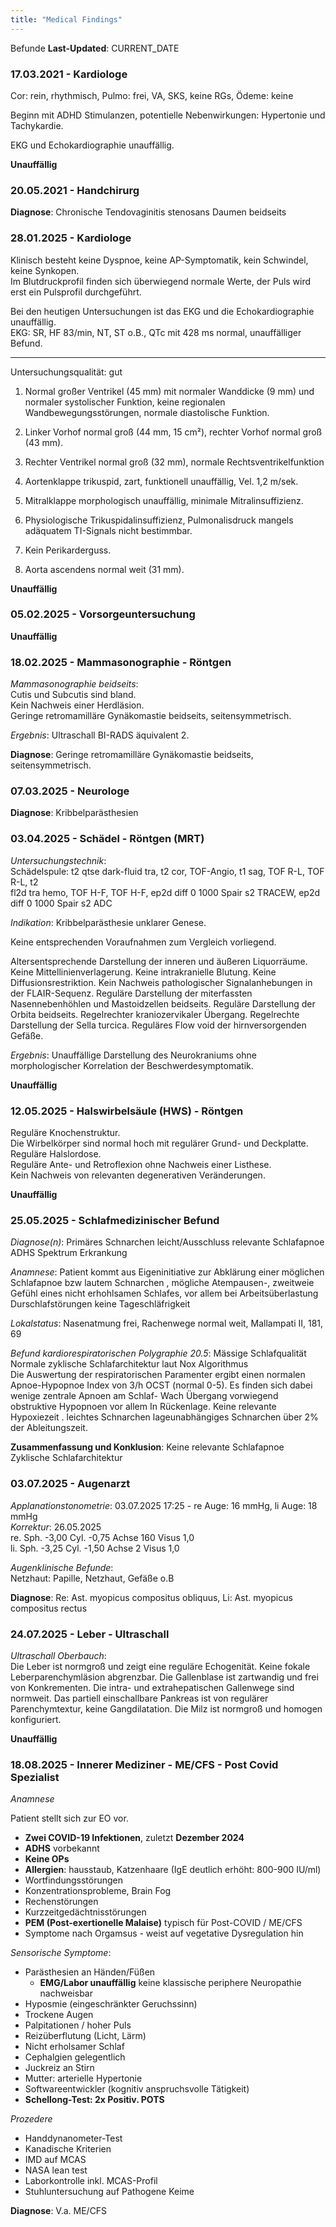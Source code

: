 ```yaml
---
title: "Medical Findings"
---
```

Befunde
**Last-Updated**: CURRENT_DATE

### 17.03.2021 - Kardiologe
Cor: rein, rhythmisch, Pulmo: frei, VA, SKS, keine RGs, Ödeme: keine

Beginn mit ADHD Stimulanzen, potentielle Nebenwirkungen: Hypertonie und
Tachykardie.

EKG und Echokardiographie unauffällig.

**Unauffällig**

### 20.05.2021 - Handchirurg
**Diagnose**: Chronische Tendovaginitis stenosans Daumen beidseits  

### 28.01.2025 - Kardiologe
Klinisch besteht keine Dyspnoe, keine AP-Symptomatik, kein Schwindel, keine
Synkopen.  
Im Blutdruckprofil finden sich überwiegend normale Werte, der Puls wird erst ein
Pulsprofil durchgeführt.  

Bei den heutigen Untersuchungen ist das EKG und die Echokardiographie
unauffällig.  
EKG: SR, HF 83/min, NT, ST o.B., QTc mit 428 ms normal, unauffälliger Befund.

---

Untersuchungsqualität: gut

1. Normal großer Ventrikel (45 mm) mit normaler Wanddicke (9 mm) und normaler
   systolischer Funktion, keine regionalen Wandbewegungsstörungen, normale
   diastolische Funktion.

2. Linker Vorhof normal groß (44 mm, 15 cm²), rechter Vorhof normal groß (43
   mm).

3. Rechter Ventrikel normal groß (32 mm), normale Rechtsventrikelfunktion
4. Aortenklappe trikuspid, zart, funktionell unauffällig, Vel. 1,2 m/sek.
5. Mitralklappe morphologisch unauffällig, minimale Mitralinsuffizienz.
6. Physiologische Trikuspidalinsuffizienz, Pulmonalisdruck mangels adäquatem
   TI-Signals nicht bestimmbar.
7. Kein Perikarderguss.
8. Aorta ascendens normal weit (31 mm).

**Unauffällig**

### 05.02.2025 - Vorsorgeuntersuchung

**Unauffällig**

### 18.02.2025 - Mammasonographie - Röntgen
*Mammasonographie beidseits*:  
Cutis und Subcutis sind bland.  
Kein Nachweis einer Herdläsion.  
Geringe retromamilläre Gynäkomastie beidseits, seitensymmetrisch.  

*Ergebnis*: Ultraschall BI-RADS äquivalent 2.  

**Diagnose**: Geringe retromamilläre Gynäkomastie beidseits, seitensymmetrisch.

### 07.03.2025 - Neurologe

**Diagnose**: Kribbelparästhesien

### 03.04.2025 - Schädel - Röntgen (MRT)
*Untersuchungstechnik*:  
Schädelspule: t2 qtse dark-fluid tra, t2 cor, TOF-Angio, t1 sag, TOF R-L, TOF R-L, t2  
fl2d tra hemo, TOF H-F, TOF H-F, ep2d diff 0 1000 Spair s2 TRACEW, ep2d diff 0 1000 Spair s2 ADC  

*Indikation*: Kribbelparästhesie unklarer Genese.

Keine entsprechenden Voraufnahmen zum Vergleich vorliegend.

Altersentsprechende Darstellung der inneren und äußeren Liquorräume. Keine
Mittellinienverlagerung. Keine intrakranielle Blutung. Keine
Diffusionsrestriktion. Kein Nachweis pathologischer Signalanhebungen in der
FLAIR-Sequenz. Reguläre Darstellung der miterfassten Nasennebenhöhlen und
Mastoidzellen beidseits. Reguläre Darstellung der Orbita beidseits. Regelrechter
kraniozervikaler Übergang. Regelrechte Darstellung der Sella turcica. Reguläres
Flow void der hirnversorgenden Gefäße.

*Ergebnis*: Unauffällige Darstellung des Neurokraniums ohne morphologischer Korrelation der Beschwerdesymptomatik.

**Unauffällig**

### 12.05.2025 - Halswirbelsäule (HWS) - Röntgen

Reguläre Knochenstruktur.  
Die Wirbelkörper sind normal hoch mit regulärer Grund- und Deckplatte.  
Reguläre Halslordose.  
Reguläre Ante- und Retroflexion ohne Nachweis einer Listhese.  
Kein Nachweis von relevanten degenerativen Veränderungen.  

**Unauffällig**

### 25.05.2025 - Schlafmedizinischer Befund
*Diagnose(n)*:
Primäres Schnarchen leicht/Ausschluss relevante Schlafapnoe
ADHS Spektrum Erkrankung

*Anamnese*:
Patient kommt aus Eigeninitiative zur Abklärung einer möglichen Schlafapnoe bzw lautem
Schnarchen , mögliche Atempausen-, zweitweie Gefühl eines nicht erhohlsamen Schlafes, vor
allem bei Arbeitsüberlastung Durschlafstörungen
keine Tageschläfrigkeit

*Lokalstatus*:
Nasenatmung frei, Rachenwege normal weit, Mallampati II, 181, 69

*Befund kardiorespiratorischen Polygraphie 20.5*:
Mässige Schlafqualität  
Normale zyklische Schlafarchitektur laut Nox Algorithmus  
Die Auswertung der respiratorischen Paramenter ergibt einen normalen Apnoe-Hypopnoe Index
von 3/h OCST (normal 0-5). Es finden sich dabei wenige zentrale Apnoen am Schlaf- Wach
Übergang vorwiegend obstruktive Hypopnoen vor allem In Rückenlage. Keine relevante Hypoxiezeit
. leichtes Schnarchen lageunabhängiges Schnarchen über 2% der Ableitungszeit.

**Zusammenfassung und Konklusion**:
Keine relevante Schlafapnoe
Zyklische Schlafarchitektur

### 03.07.2025 - Augenarzt
*Applanationstonometrie*: 03.07.2025 17:25 - re Auge: 16 mmHg, li Auge: 18 mmHg  
*Korrektur*: 26.05.2025  
re. Sph. -3,00 Cyl. -0,75 Achse 160 Visus 1,0  
li. Sph. -3,25 Cyl. -1,50 Achse 2   Visus 1,0  

*Augenklinische Befunde*:  
Netzhaut: Papille, Netzhaut, Gefäße o.B

**Diagnose**: Re: Ast. myopicus compositus obliquus, Li: Ast. myopicus compositus rectus

### 24.07.2025 - Leber - Ultraschall
*Ultraschall Oberbauch*:  
Die Leber ist normgroß und zeigt eine reguläre Echogenität. Keine fokale
Leberparenchymläsion abgrenzbar. Die Gallenblase ist zartwandig und frei von
Konkrementen. Die intra- und extrahepatischen Gallenwege sind normweit. Das
partiell einschallbare Pankreas ist von regulärer Parenchymtextur, keine
Gangdilatation. Die Milz ist normgroß und homogen konfiguriert.

**Unauffällig**

### 18.08.2025 - Innerer Mediziner - ME/CFS - Post Covid Spezialist
*Anamnese*

Patient stellt sich zur EO vor.

- **Zwei COVID-19 Infektionen**, zuletzt **Dezember 2024**
- **ADHS** vorbekannt
- **Keine OPs**
- **Allergien**: hausstaub, Katzenhaare (IgE deutlich erhöht: 800-900 IU/ml)
- Wortfindungsstörungen
- Konzentrationsprobleme, Brain Fog
- Rechenstörungen
- Kurzzeitgedächtnisstörungen
- **PEM (Post-exertionelle Malaise)** typisch für Post-COVID / ME/CFS
- Symptome nach Orgamsus - weist auf vegetative Dysregulation hin

*Sensorische Symptome*:

- Parästhesien an Händen/Füßen
    + **EMG/Labor unauffällig** keine klassische periphere Neuropathie nachweisbar
- Hyposmie (eingeschränkter Geruchssinn)
- Trockene Augen
- Palpitationen / hoher Puls
- Reizüberflutung (Licht, Lärm)
- Nicht erholsamer Schlaf
- Cephalgien gelegentlich
- Juckreiz an Stirn
- Mutter: arterielle Hypertonie
- Softwareentwickler (kognitiv anspruchsvolle Tätigkeit)
- **Schellong-Test: 2x Positiv. POTS**

*Prozedere*

- Handdynanometer-Test
- Kanadische Kriterien
- IMD auf MCAS
- NASA lean test
- Laborkontrolle inkl. MCAS-Profil
- Stuhluntersuchung auf Pathogene Keime

**Diagnose**: V.a. ME/CFS
